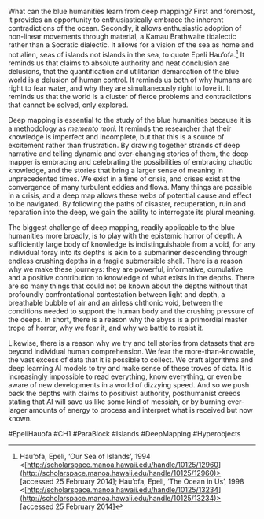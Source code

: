 What can the blue humanities learn from deep mapping? First and foremost, it provides an opportunity to enthusiastically embrace the inherent contradictions of the ocean. Secondly, it allows enthusiastic adoption of non-linear movements through material, a Kamau Brathwaite tidalectic rather than a Socratic dialectic. It allows for a vision of the sea as home and not alien, seas of islands not islands in the sea, to quote Epeli Hau’ofa.[^1] It reminds us that claims to absolute authority and neat conclusion are delusions, that the quantification and utilitarian demarcation of the blue world is a delusion of human control. It reminds us both of why humans are right to fear water, and why they are simultaneously right to love it. It reminds us that the world is a cluster of fierce problems and contradictions that cannot be solved, only explored.

Deep mapping is essential to the study of the blue humanities because it is a methodology as _memento mori_. It reminds the researcher that their knowledge is imperfect and incomplete, but that this is a source of excitement rather than frustration. By drawing together strands of deep narrative and telling dynamic and ever-changing stories of them, the deep mapper is embracing and celebrating the possibilities of embracing chaotic knowledge, and the stories that bring a larger sense of meaning in unprecedented times. We exist in a time of crisis, and crises exist at the convergence of many turbulent eddies and flows. Many things are possible in a crisis, and a deep map allows these webs of potential cause and effect to be navigated. By following the paths of disaster, recuperation, ruin and reparation into the deep, we gain the ability to interrogate its plural meaning.

The biggest challenge of deep mapping, readily applicable to the blue humanities more broadly, is to play with the epistemic horror of depth. A sufficiently large body of knowledge is indistinguishable from a void, for any individual foray into its depths is akin to a submariner descending through endless crushing depths in a fragile submersible shell. There is a reason why we make these journeys: they are powerful, informative, cumulative and a positive contribution to knowledge of what exists in the depths. There are so many things that could not be known about the depths without that profoundly confrontational contestation between light and depth, a breathable bubble of air and an airless chthonic void, between the conditions needed to support the human body and the crushing pressure of the deeps. In short, there is a reason why the abyss is a primordial master trope of horror, why we fear it, and why we battle to resist it. 

Likewise, there is a reason why we try and tell stories from datasets that are beyond individual human comprehension. We fear the more-than-knowable, the vast excess of data that it is possible to collect. We craft algorithms and deep learning AI models to try and make sense of these troves of data. It is increasingly impossible to read everything, know everything, or even be aware of new developments in a world of dizzying speed. And so we push back the depths with claims to positivist authority, posthumanist creeds stating that AI will save us like some kind of messiah, or by burning ever-larger amounts of energy to process and interpret what is received but now known.

#EpeliHauofa #CH1 #ParaBlock #Islands #DeepMapping #Hyperobjects 

[^1]: Hau’ofa, Epeli, ‘Our Sea of Islands’, 1994 <[http://scholarspace.manoa.hawaii.edu/handle/10125/12960](http://scholarspace.manoa.hawaii.edu/handle/10125/12960)> [accessed 25 February 2014]; Hau’ofa, Epeli, ‘The Ocean in Us’, 1998 <[http://scholarspace.manoa.hawaii.edu/handle/10125/13234](http://scholarspace.manoa.hawaii.edu/handle/10125/13234)> [accessed 25 February 2014]